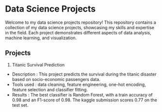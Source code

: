 # Data Science Projects

Welcome to my data science projects repository! This repository contains a collection of my data science projects, showcasing my skills and expertise in the field. Each project demonstrates different aspects of data analysis, machine learning, and visualization.

## Projects

1. Titanic Survival Prediction 

- Description : This project predicts the survival during the titanic disaster based on socio-economic passengers data.
- Tools used : data cleaning, feature engineering, one-hot encoding, feature selection and classifier fitting. 
- Results : The best classifier is Random Forest, with a train accuracy of 0.98 and an F1-score of 0.98. The kaggle submission scores 0.77 on the test set.





